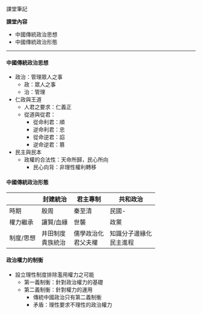課堂筆記

**課堂內容**
- 中國傳統政治思想
- 中國傳統政治形態

---
#### **中國傳統政治思想**
- 政治：管理眾人之事
	- 政：眾人之事
	- 治：管理
- 仁政與王道
	- 人君之要求：仁義正
	- 從道與從君：
		- 從命利君：順
		- 逆命利君：忠
		- 從命逆君：諂
		- 逆命逆君：篡
- 民主與民本
	- 政權的合法性：天命所歸，民心所向
		- 民心向背：非理性權利轉移


#### **中國傳統政治形態**

|       | 封建統治         | 君主專制          | 共和政治            |
| ----- | ------------ | ------------- | --------------- |
| 時期    | 殷周           | 秦至清           | 民國-             |
| 權力繼承  | 讓賢/血緣        | 世襲            | 政黨              |
| 制度/思想 | 井田制度<br>貴族統治 | 儒學政治化<br>君父夫權 | 知識分子邊緣化<br>民主進程 |


#### **政治權力的制衡**
- 設立理性制度排除濫用權力之可能
	- 第一義制衡：針對政治權力的基礎
	- 第二義制衡：針對權力的運用
		- 傳統中國政治只有第二義制衡
		- 矛盾：理性要求不理性的政治權力